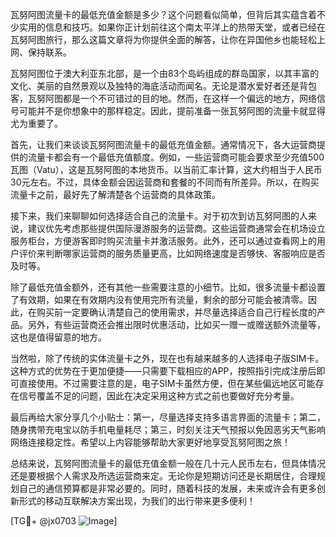 瓦努阿图流量卡的最低充值金额是多少？这个问题看似简单，但背后其实蕴含着不少实用的信息和技巧。如果你正计划前往这个南太平洋上的热带天堂，或者已经在瓦努阿图旅行，那么这篇文章将为你提供全面的解答，让你在异国他乡也能轻松上网、保持联系。

瓦努阿图位于澳大利亚东北部，是一个由83个岛屿组成的群岛国家，以其丰富的文化、美丽的自然景观以及独特的海底活动而闻名。无论是潜水爱好者还是背包客，瓦努阿图都是一个不可错过的目的地。然而，在这样一个偏远的地方，网络信号可能并不是你想象中的那样稳定。因此，提前准备一张瓦努阿图的流量卡就显得尤为重要了。

首先，让我们来谈谈瓦努阿图流量卡的最低充值金额。通常情况下，各大运营商提供的流量卡都会有一个最低充值额度。例如，一些运营商可能会要求至少充值500瓦图（Vatu），这是瓦努阿图的本地货币。以当前汇率计算，这大约相当于人民币30元左右。不过，具体金额会因运营商和套餐的不同而有所差异。所以，在购买流量卡之前，最好先了解清楚各个运营商的具体政策。

接下来，我们来聊聊如何选择适合自己的流量卡。对于初次到访瓦努阿图的人来说，建议优先考虑那些提供国际漫游服务的运营商。这些运营商通常会在机场设立服务柜台，方便游客即时购买流量卡并激活服务。此外，还可以通过查看网上的用户评价来判断哪家运营商的服务质量更高，比如网络速度是否够快、客服响应是否及时等。

除了最低充值金额外，还有其他一些需要注意的小细节。比如，很多流量卡都设置了有效期，如果在有效期内没有使用完所有流量，剩余的部分可能会被清零。因此，在购买前一定要确认清楚自己的使用需求，并尽量选择适合自己行程长度的产品。另外，有些运营商还会推出限时优惠活动，比如买一赠一或赠送额外流量等，这也是值得留意的地方。

当然啦，除了传统的实体流量卡之外，现在也有越来越多的人选择电子版SIM卡。这种方式的优势在于更加便捷——只需要下载相应的APP，按照指引完成注册后即可直接使用。不过需要注意的是，电子SIM卡虽然方便，但在某些偏远地区可能存在信号覆盖不足的问题，因此在决定采用这种方式之前也要做好充分考量。

最后再给大家分享几个小贴士：第一，尽量选择支持多语言界面的流量卡；第二，随身携带充电宝以防手机电量耗尽；第三，时刻关注天气预报以免因恶劣天气影响网络连接稳定性。希望以上内容能够帮助大家更好地享受瓦努阿图之旅！

总结来说，瓦努阿图流量卡的最低充值金额一般在几十元人民币左右，但具体情况还是要根据个人需求及所选运营商来定。无论你是短期访问还是长期居住，合理规划自己的通信预算都是非常必要的。同时，随着科技的发展，未来或许会有更多创新形式的移动互联解决方案出现，为我们的出行带来更多便利！

[TG💪+ @jx0703 ![Image](https://github.com/user-attachments/assets/dbca1d08-cadb-493c-b0ec-ad6f7a83f270)]